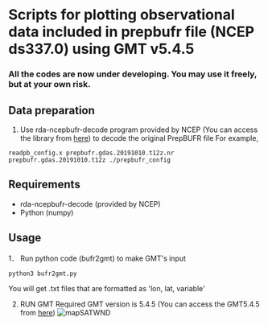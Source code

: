 # Scripts for plotting observational data included in prepbufr file (NCEP ds337.0) using GMT v5.4.5
### All the codes are now under developing. You may use it freely, but at your own risk.

## Data preparation
1. Use rda-ncepbufr-decode program provided by NCEP (You can access the library from [here](https://rda.ucar.edu/datasets/ds337.0/#!software)) to decode the original PrepBUFR file
For example, 
```
readpb_config.x prepbufr.gdas.20191010.t12z.nr prepbufr.gdas.20191010.t12z ./prepbufr_config
```

## Requirements
- rda-ncepbufr-decode (provided by NCEP)
- Python (numpy)

## Usage
1． Run python code (bufr2gmt) to make GMT's input
```
python3 bufr2gmt.py
```
You will get .txt files that are formatted as 'lon, lat, variable'

2. RUN GMT
Required GMT version is 5.4.5 (You can access the GMT5.4.5 from [here](https://github.com/GenericMappingTools/gmt/releases/tag/5.4.5))
![mapSATWND](https://user-images.githubusercontent.com/84554010/186373081-2dfb4f42-1207-437d-97c0-7e099702c326.jpg)

